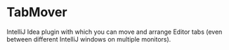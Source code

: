 TabMover
========

IntelliJ Idea plugin with which you can move and arrange Editor tabs (even between different IntelliJ windows on multiple monitors).
